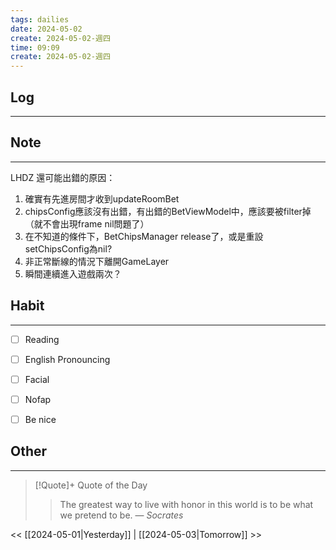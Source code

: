 ```yaml
---
tags: dailies  
date: 2024-05-02
create: 2024-05-02-週四
time: 09:09
create: 2024-05-02-週四
---
```


## Log
---


## Note
---
LHDZ 還可能出錯的原因：
1. 確實有先進房間才收到updateRoomBet
2. chipsConfig應該沒有出錯，有出錯的BetViewModel中，應該要被filter掉（就不會出現frame nil問題了）
3. 在不知道的條件下，BetChipsManager release了，或是重設setChipsConfig為nil?
4. 非正常斷線的情況下離開GameLayer
5. 瞬間連續進入遊戲兩次？

## Habit
---
- [ ] Reading
- [ ] English Pronouncing
- [ ] Facial
- [ ] Nofap
- [ ] Be nice


## Other
---

> [!Quote]+ Quote of the Day
> > The greatest way to live with honor in this world is to be what we pretend to be.
> — <cite>Socrates</cite>

<< [[2024-05-01|Yesterday]] | [[2024-05-03|Tomorrow]] >>